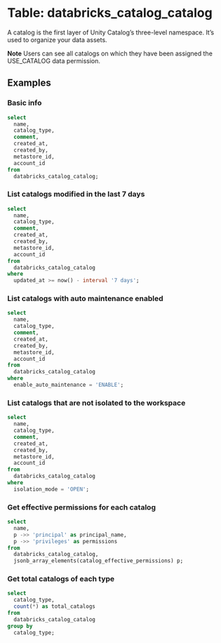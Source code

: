 # Table: databricks_catalog_catalog

A catalog is the first layer of Unity Catalog’s three-level namespace. It’s used to organize your data assets.

**Note** Users can see all catalogs on which they have been assigned the USE_CATALOG data permission.

## Examples

### Basic info

```sql
select
  name,
  catalog_type,
  comment,
  created_at,
  created_by,
  metastore_id,
  account_id
from
  databricks_catalog_catalog;
```

### List catalogs modified in the last 7 days

```sql
select
  name,
  catalog_type,
  comment,
  created_at,
  created_by,
  metastore_id,
  account_id
from
  databricks_catalog_catalog
where
  updated_at >= now() - interval '7 days';
```

### List catalogs with auto maintenance enabled

```sql
select
  name,
  catalog_type,
  comment,
  created_at,
  created_by,
  metastore_id,
  account_id
from
  databricks_catalog_catalog
where
  enable_auto_maintenance = 'ENABLE';
```

### List catalogs that are not isolated to the workspace

```sql
select
  name,
  catalog_type,
  comment,
  created_at,
  created_by,
  metastore_id,
  account_id
from
  databricks_catalog_catalog
where
  isolation_mode = 'OPEN';
```

### Get effective permissions for each catalog

```sql
select
  name,
  p ->> 'principal' as principal_name,
  p ->> 'privileges' as permissions
from
  databricks_catalog_catalog,
  jsonb_array_elements(catalog_effective_permissions) p;
```

### Get total catalogs of each type

```sql
select
  catalog_type,
  count(*) as total_catalogs
from
  databricks_catalog_catalog
group by
  catalog_type;
```